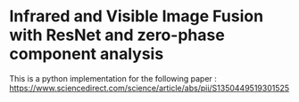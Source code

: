 # Infrared and Visible Image Fusion with ResNet and zero-phase component analysis

 This is a python implementation for the following paper : https://www.sciencedirect.com/science/article/abs/pii/S1350449519301525
